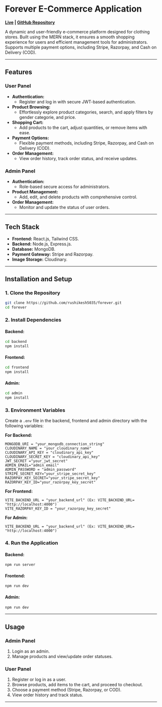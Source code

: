 # **Forever E-Commerce Application**

**[Live](https://forever-phi.vercel.app/) | [GitHub Repository](https://github.com/rushikesh5035/forever.git)**

A dynamic and user-friendly e-commerce platform designed for clothing stores. Built using the MERN stack, it ensures a smooth shopping experience for users and efficient management tools for administrators. Supports multiple payment options, including Stripe, Razorpay, and Cash on Delivery (COD).

---

## **Features**

### **User Panel**

- **Authentication:**
  - Register and log in with secure JWT-based authentication.
- **Product Browsing:**
  - Effortlessly explore product categories, search, and apply filters by gender categorie, and price.
- **Shopping Cart:**
  - Add products to the cart, adjust quantities, or remove items with ease.
- **Payment Options:**
  - Flexible payment methods, including Stripe, Razorpay, and Cash on Delivery (COD).
- **Order Management:**
  - View order history, track order status, and receive updates.

### **Admin Panel**

- **Authentication:**
  - Role-based secure access for administrators.
- **Product Management:**
  - Add, edit, and delete products with comprehensive control.
- **Order Management:**
  - Monitor and update the status of user orders.

---

## **Tech Stack**

- **Frontend:** React.js, Tailwind CSS.
- **Backend:** Node.js, Express.js.
- **Database:** MongoDB.
- **Payment Gateway:** Stripe and Razorpay.
- **Image Storage:** Cloudinary.

---

## **Installation and Setup**

### **1. Clone the Repository**

```bash
git clone https://github.com/rushikesh5035/forever.git
cd forever
```

### **2. Install Dependencies**

#### Backend:

```bash
cd backend
npm install
```

#### Frontend:

```bash
cd frontend
npm install
```

#### Admin:

```bash
cd admin
npm install
```

### **3. Environment Variables**

Create a `.env` file in the backend, frontend and admin directory with the following variables:

**For Backend:**

```plaintext
MONGODB_URI = "your_mongodb_connection_string"
CLOUDINARY_NAME = "your_cloudinary_name"
CLOUDINARY_API_KEY = "cloudinary_api_key"
CLOUDINARY_SECRET_KEY = "cloudinary_api_key"
JWT_SECRET ="your_jwt_secret"
ADMIN_EMAIL="admin_email"
ADMIN_PASSWORD = "admin_password"
STRIPE_SECRET_KEY="your_stripe_secret_key"
RAZORPAY_KEY_SECRET="your_stripe_secret_key"
RAZORPAY_KEY_ID="your_razorpay_key_secret"
```

**For Frontend:**

```plaintext
VITE_BACKEND_URL = "your_backend_url" (Ex: VITE_BACKEND_URL= "http://localhost:4000")
VITE_RAZORPAY_KEY_ID = "your_razorpay_key_secret"
```

**For Admin:**

```plaintext
VITE_BACKEND_URL = "your_backend_url" (Ex: VITE_BACKEND_URL= "http://localhost:4000")
```

### **4. Run the Application**

#### Backend:

```bash
npm run server
```

#### Frontend:

```bash
npm run dev
```

#### Admin:

```bash
npm run dev
```

---

## **Usage**

### **Admin Panel**

1. Login as an admin.
2. Manage products and view/update order statuses.

### **User Panel**

1. Register or log in as a user.
2. Browse products, add items to the cart, and proceed to checkout.
3. Choose a payment method (Stripe, Razorpay, or COD).
4. View order history and track status.

---
